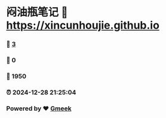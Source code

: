 # 闷油瓶笔记 :link: https://xincunhoujie.github.io 
### :page_facing_up: [3](https://xincunhoujie.github.io/tag.html) 
### :speech_balloon: 0 
### :hibiscus: 1950 
### :alarm_clock: 2024-12-28 21:25:04 
### Powered by :heart: [Gmeek](https://github.com/Meekdai/Gmeek)

